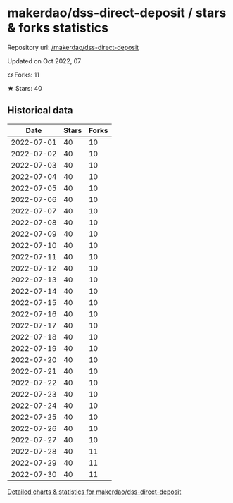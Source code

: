 # makerdao/dss-direct-deposit / stars & forks statistics

Repository url: [/makerdao/dss-direct-deposit](https://github.com/makerdao/dss-direct-deposit)

Updated on Oct 2022, 07

☋ Forks: 11

★ Stars: 40

## Historical data
| Date | Stars | Forks |
|------|-------|-------|
| 2022-07-01 | 40 | 10 | 
| 2022-07-02 | 40 | 10 | 
| 2022-07-03 | 40 | 10 | 
| 2022-07-04 | 40 | 10 | 
| 2022-07-05 | 40 | 10 | 
| 2022-07-06 | 40 | 10 | 
| 2022-07-07 | 40 | 10 | 
| 2022-07-08 | 40 | 10 | 
| 2022-07-09 | 40 | 10 | 
| 2022-07-10 | 40 | 10 | 
| 2022-07-11 | 40 | 10 | 
| 2022-07-12 | 40 | 10 | 
| 2022-07-13 | 40 | 10 | 
| 2022-07-14 | 40 | 10 | 
| 2022-07-15 | 40 | 10 | 
| 2022-07-16 | 40 | 10 | 
| 2022-07-17 | 40 | 10 | 
| 2022-07-18 | 40 | 10 | 
| 2022-07-19 | 40 | 10 | 
| 2022-07-20 | 40 | 10 | 
| 2022-07-21 | 40 | 10 | 
| 2022-07-22 | 40 | 10 | 
| 2022-07-23 | 40 | 10 | 
| 2022-07-24 | 40 | 10 | 
| 2022-07-25 | 40 | 10 | 
| 2022-07-26 | 40 | 10 | 
| 2022-07-27 | 40 | 10 | 
| 2022-07-28 | 40 | 11 | 
| 2022-07-29 | 40 | 11 | 
| 2022-07-30 | 40 | 11 | 


[Detailed charts & statistics for makerdao/dss-direct-deposit](https://reviewgithub.com/rep/makerdao/dss-direct-deposit)
